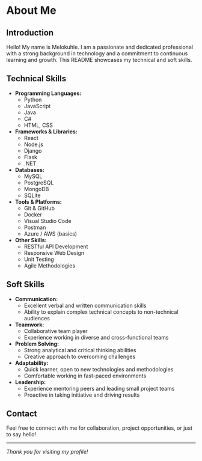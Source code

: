 # About Me

## Introduction

Hello! My name is Melokuhle. I am a passionate and dedicated professional with a strong background in technology and a commitment to continuous learning and growth. This README showcases my technical and soft skills.

## Technical Skills

- **Programming Languages:**
  - Python
  - JavaScript
  - Java
  - C#
  - HTML, CSS
- **Frameworks & Libraries:**
  - React
  - Node.js
  - Django
  - Flask
  - .NET
- **Databases:**
  - MySQL
  - PostgreSQL
  - MongoDB
  - SQLite
- **Tools & Platforms:**
  - Git & GitHub
  - Docker
  - Visual Studio Code
  - Postman
  - Azure / AWS (basics)
- **Other Skills:**
  - RESTful API Development
  - Responsive Web Design
  - Unit Testing
  - Agile Methodologies

## Soft Skills

- **Communication:**
  - Excellent verbal and written communication skills
  - Ability to explain complex technical concepts to non-technical audiences
- **Teamwork:**
  - Collaborative team player
  - Experience working in diverse and cross-functional teams
- **Problem Solving:**
  - Strong analytical and critical thinking abilities
  - Creative approach to overcoming challenges
- **Adaptability:**
  - Quick learner, open to new technologies and methodologies
  - Comfortable working in fast-paced environments
- **Leadership:**
  - Experience mentoring peers and leading small project teams
  - Proactive in taking initiative and driving results

## Contact

Feel free to connect with me for collaboration, project opportunities, or just to say hello!

---

*Thank you for visiting my profile!*
